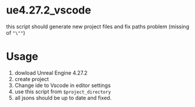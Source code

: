 # ue4.27.2_vscode
this script should generate new project files and fix paths problem (missing of `"\""`)

# Usage
1. dowload Unreal Engine 4.27.2
1. create project
1. Change ide to Vscode in editor settings
1. use this script from `$project_directory` 
1. all jsons should be up to date and fixed.